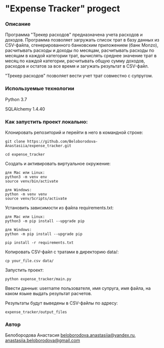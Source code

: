 # "Expense Tracker" progect

### Описание

Программа "Трекер расходов" предназначена учета расходов и доходов. 
Программа позволяет загружать список трат в базу данных из CSV-файла, сгенерированного банковским приложением (банк Monzo), расчитывать расходы и доходы по месяцам, расчитывать расходы по месяцам в каждой категории трат, вычислять среднее значение трат в месяц по каждой категории, расчитывать общую сумму доходов, расходов и остатов за все время и загужать результат в CSV-файл.

"Трекер расходов" позволяет вести учет трат совместно с супругом. 

### Используемые технологии

Python 3.7

SQLAlchemy 1.4.40

### Как запустить проект локально:

Клонировать репозиторий и перейти в него в командной строке:

```
git clone https://github.com/Beloborodova-Anastasiia/expense_tracker.git
```

```
cd expense_tracker
```

Cоздать и активировать виртуальное окружение:

```
для Mac или Linux:
python3 -m venv env
source venv/bin/activate
```
```
для Windows:
python -m venv venv
source venv/Scripts/activate 
```

Установить зависимости из файла requirements.txt:

```
для Mac или Linux:
python3 -m pip install --upgrade pip
```
```
для Windows:
python -m pip install --upgrade pip
```

```
pip install -r requirements.txt
```

Копировать CSV-файл с тратами в директорию data/:

```
cp your_file.csv data/
```

Запустить проект:

```
python expense_tracker/main.py
```

Ввести данные: username пользователя, имя супруга, имя файла, на каком языке выдать результат расчетов.

Результаты будут выведены в CSV-файлы по адресу:
```
expense_tracker/output_files
```


### Автор

Белобородова Анастасия  beloborodova.anastasiia@yandex.ru,
                        anastasiia.beloborodova@gmail.com